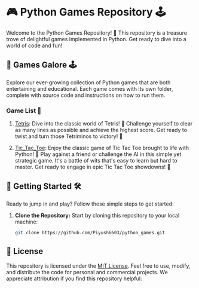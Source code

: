 # 🎮 Python Games Repository 🕹️

Welcome to the Python Games Repository! 🚀 This repository is a treasure trove of delightful games implemented in Python. Get ready to dive into a world of code and fun!

## 🎯 Games Galore 🕹️

Explore our ever-growing collection of Python games that are both entertaining and educational. Each game comes with its own folder, complete with source code and instructions on how to run them.

### Game List 📜

1. [Tetris](tetris/): Dive into the classic world of Tetris! 🚀 Challenge yourself to clear as many lines as possible and achieve the highest score. Get ready to twist and turn those Tetriminos to victory! 🌟

2. [Tic_Tac_Toe](tic_tac_toe/): Enjoy the classic game of Tic Tac Toe brought to life with Python! 🌟 Play against a friend or challenge the AI in this simple yet strategic game. It's a battle of wits that's easy to learn but hard to master. Get ready to engage in epic Tic Tac Toe showdowns! 🎉

## 🚀 Getting Started 🛠️

Ready to jump in and play? Follow these simple steps to get started:

1. **Clone the Repository:** Start by cloning this repository to your local machine:
   
   ```bash
   git clone https://github.com/Piyush6603/python_games.git

## 📜 License

This repository is licensed under the [MIT License](LICENSE). Feel free to use, modify, and distribute the code for personal and commercial projects. We appreciate attribution if you find this repository helpful:



